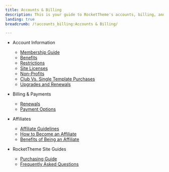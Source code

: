 ```yaml
---
title: Accounts & Billing
description: This is your guide to RocketTheme's accounts, billing, and affiliate policies.
landing: true
breadcrumb: /!accounts_billing:Accounts & Billing/

---
```


* Account Information

	- [Membership Guide](membership.md)
	- [Benefits](membership.md#membership-benefits)
	- [Restrictions](membership.md#membership-restrictions)
	- [Site Licenses](site_licenses.md)
	- [Non-Profits](membership.md#non-profits)
	- [Club Vs. Single Template Purchases](comparisons.md)
	- [Upgrades and Renewals](upgrades_and_renewals.md)

<!-- -->

* Billing & Payments

	- [Renewals](upgrades_and_renewals.md)
	- [Payment Options](payments.md#what-payment-options-are-available?)

<!-- -->

* Affiliates

	- [Affiliate Guidelines](affiliates.md#affiliate-guidelines)
	- [How to Become an Affiliate](affiliates.md#how-to-become-an-affiliate)
	- [Benefits of Being an Affiliate](affiliates.md#benefits-of-being-an-affiliate)

<!-- -->

* RocketTheme Site Guides

	- [Purchasing Guide](purchase.md)
	- [Frequently Asked Questions](faq.md)